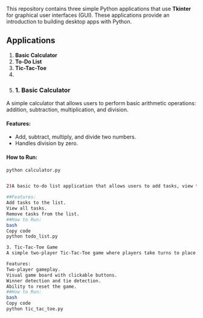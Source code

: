 
This repository contains three simple Python applications that use **Tkinter** for graphical user interfaces (GUI). These applications provide an introduction to building desktop apps with Python.

## Applications
1. **Basic Calculator**
2. **To-Do List**
3. **Tic-Tac-Toe**
4.
5.  ### 1. Basic Calculator
A simple calculator that allows users to perform basic arithmetic operations: addition, subtraction, multiplication, and division.

#### Features:
- Add, subtract, multiply, and divide two numbers.
- Handles division by zero.

#### How to Run:
```bash
python calculator.py


2)A basic to-do list application that allows users to add tasks, view tasks, and remove tasks.

##Features:
Add tasks to the list.
View all tasks.
Remove tasks from the list.
##How to Run:
bash
Copy code
python todo_list.py

3. Tic-Tac-Toe Game
A simple two-player Tic-Tac-Toe game where players take turns to place their markers on the grid. The first player to align three markers in a row, column, or diagonal wins the game.

Features:
Two-player gameplay.
Visual game board with clickable buttons.
Winner detection and tie detection.
Ability to reset the game.
##How to Run:
bash
Copy code
python tic_tac_toe.py
